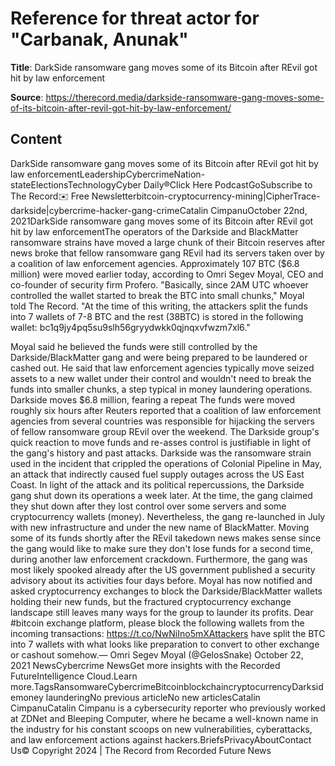 # Reference for threat actor for "Carbanak, Anunak"

**Title**: DarkSide ransomware gang moves some of its Bitcoin after REvil got hit by law enforcement

**Source**: https://therecord.media/darkside-ransomware-gang-moves-some-of-its-bitcoin-after-revil-got-hit-by-law-enforcement/

## Content
DarkSide ransomware gang moves some of its Bitcoin after REvil got hit by law enforcementLeadershipCybercrimeNation-stateElectionsTechnologyCyber Daily®Click Here PodcastGoSubscribe to The Record✉️ Free Newsletterbitcoin-cryptocurrency-mining|CipherTrace-darkside|cybercrime-hacker-gang-crimeCatalin CimpanuOctober 22nd, 2021DarkSide ransomware gang moves some of its Bitcoin after REvil got hit by law enforcementThe operators of the Darkside and BlackMatter ransomware strains have moved a large chunk of their Bitcoin reserves after news broke that fellow ransomware gang REvil had its servers taken over by a coalition of law enforcement agencies.
Approximately 107 BTC ($6.8 million) were moved earlier today, according to Omri Segev Moyal, CEO and co-founder of security firm Profero.
"Basically, since 2AM UTC whoever controlled the wallet started to break the BTC into small chunks," Moyal told The Record.
"At the time of this writing, the attackers split the funds into 7 wallets of 7-8 BTC and the rest (38BTC) is stored in the following wallet: bc1q9jy4pq5su9slh56gryydwkk0qjnqxvfwzm7xl6."

Moyal said he believed the funds were still controlled by the Darkside/BlackMatter gang and were being prepared to be laundered or cashed out.
He said that law enforcement agencies typically move seized assets to a new wallet under their control and wouldn't need to break the funds into smaller chunks, a step typical in money laundering operations.
Darkside moves $6.8 million, fearing a repeat
The funds were moved roughly six hours after Reuters reported that a coalition of law enforcement agencies from several countries was responsible for hijacking the servers of fellow ransomware group REvil over the weekend.
The Darkside group's quick reaction to move funds and re-asses control is justifiable in light of the gang's history and past attacks.
Darkside was the ransomware strain used in the incident that crippled the operations of Colonial Pipeline in May, an attack that indirectly caused fuel supply outages across the US East Coast.
In light of the attack and its political repercussions, the Darkside gang shut down its operations a week later. At the time, the gang claimed they shut down after they lost control over some servers and some cryptocurrency wallets (money).
Nevertheless, the gang re-launched in July with new infrastructure and under the new name of BlackMatter.
Moving some of its funds shortly after the REvil takedown news makes sense since the gang would like to make sure they don't lose funds for a second time, during another law enforcement crackdown. Furthermore, the gang was most likely spooked already after the US government published a security advisory about its activities four days before.
Moyal has now notified and asked cryptocurrency exchanges to block the Darkside/BlackMatter wallets holding their new funds, but the fractured cryptocurrency exchange landscape still leaves many ways for the group to launder its profits.
Dear #bitcoin exchange platform, please block the following wallets from the incoming transactions: https://t.co/NwNiIno5mXAttackers have split the BTC into 7 wallets with what looks like preparation to convert to other exchange or cashout somehow.— Omri Segev Moyal (@GelosSnake) October 22, 2021 NewsCybercrime NewsGet more insights with the Recorded FutureIntelligence Cloud.Learn more.TagsRansomwareCybercrimeBitcoinblockchaincryptocurrencyDarksidemoney launderingNo previous articleNo new articlesCatalin CimpanuCatalin Cimpanu is a cybersecurity reporter who previously worked at ZDNet and Bleeping Computer, where he became a well-known name in the industry for his constant scoops on new vulnerabilities, cyberattacks, and law enforcement actions against hackers.BriefsPrivacyAboutContact Us© Copyright 2024 | The Record from Recorded Future News
